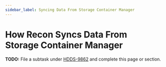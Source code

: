 ```yaml
---
sidebar_label: Syncing Data From Storage Container Manager
---
```


# How Recon Syncs Data From Storage Container Manager

**TODO:** File a subtask under [HDDS-9862](https://issues.apache.org/jira/browse/HDDS-9862) and complete this page or section.

